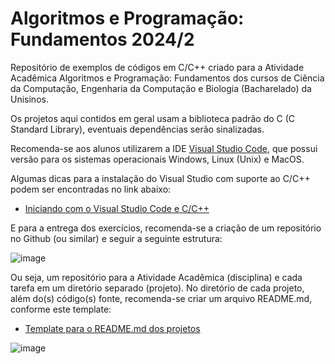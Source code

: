 # Algoritmos e Programação: Fundamentos 2024/2

Repositório de exemplos de códigos em C/C++ criado para a Atividade Acadêmica Algoritmos e Programação: Fundamentos dos cursos de Ciência da Computação, Engenharia da Computação e Biologia (Bacharelado) da Unisinos.

Os projetos aqui contidos em geral usam a biblioteca padrão do C (C Standard Library), eventuais dependências serão sinalizadas.

Recomenda-se aos alunos utilizarem a IDE [Visual Studio Code](https://code.visualstudio.com/Download), que possui versão para os sistemas operacionais Windows, Linux (Unix) e MacOS.

Algumas dicas para a instalação do Visual Studio com suporte ao C/C++ podem ser encontradas no link abaixo:
- [Iniciando com o Visual Studio Code e C/C++](VSCode-SETUP.md)

E para a entrega dos exercícios, recomenda-se a criação de um repositório no Github (ou similar) e seguir a seguinte estrutura:

![image](https://github.com/user-attachments/assets/861be1c0-77ca-4eb1-9867-6a6d39b8bfec)



Ou seja, um repositório para a Atividade Acadêmica (disciplina) e cada tarefa em um diretório separado (projeto).
No diretório de cada projeto, além do(s) código(s) fonte, recomenda-se criar um arquivo README.md, conforme este template:
- [Template para o README.md dos projetos](TemplateREADME.md)

![image](https://github.com/user-attachments/assets/887371aa-68c5-462b-928e-4a90d2acfe8f)




